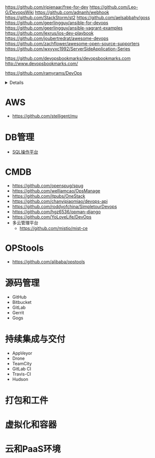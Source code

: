 https://github.com/ripienaar/free-for-dev
https://github.com/Leo-G/DevopsWiki
https://github.com/adnanh/webhook
https://github.com/StackStorm/st2
https://github.com/aelsabbahy/goss
https://github.com/geerlingguy/ansible-for-devops
https://github.com/geerlingguy/ansible-vagrant-examples
https://github.com/lexrus/ios-dev-playbook
https://github.com/joubertredrat/awesome-devops
https://github.com/zachflower/awesome-open-source-supporters
https://github.com/wxyyxc1992/ServerSideApplication-Series

https://github.com/devopsbookmarks/devopsbookmarks.com
http://www.devopsbookmarks.com/

https://github.com/ramyrams/DevOps
<details>

xxx
</details>

# AWS
- https://github.com/stelligent/mu

# DB管理
- [SQL操作平台](https://github.com/jly8866/archer)

# CMDB
- https://github.com/openspug/spug
- https://github.com/welliamcao/OpsManage
- https://github.com/itpubs/OneStack
- https://github.com/chanyipiaomiao/devops-api
- https://github.com/roddyofchina/SimpletourDevops
- https://github.com/hgz6536/opman-django
- https://github.com/YoLoveLife/DevOps
- 多云管理平台
  - https://github.com/mistio/mist-ce
# OPStools
- https://github.com/alibaba/opstools

# 源码管理
- GitHub
- Bitbucket
- GitLab
- Gerrit
- Gogs
# 持续集成与交付
- AppVeyor
- Drone
- TeamCity
- GitLab CI
- Travis-CI
- Hudson
# 打包和工件
# 虚拟化和容器
# 云和PaaS环境
